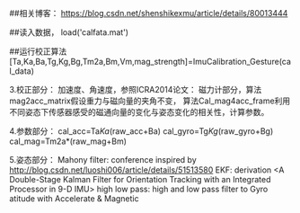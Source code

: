 ##相关博客：
https://blog.csdn.net/shenshikexmu/article/details/80013444

##读入数据，
 load('calfata.mat')

##运行校正算法
   [Ta,Ka,Ba,Tg,Kg,Bg,Tm2a,Bm,Vm,mag_strength]=ImuCalibration_Gesture(cal_data)


3.校正部分：
   加速度、角速度，参照ICRA2014论文：<A Robust and Easy to implement method for imu
                                   calibration without External Equipments>
   磁力计部分，算法mag2acc_matrix假设重力与磁向量的夹角不变，
              算法Cal_mag4acc_frame利用不同姿态下传感器感受的磁通向量的变化与姿态变化的相关性，计算参数。

4.参数部分：
  cal_acc=Ta*Ka*(raw_acc+Ba)
  cal_gyro=Tg*Kg*(raw_gyro+Bg)
  cal_mag=Tm2a*(raw_mag+Bm)
   
5.姿态部分：
   Mahony filter:
   conference <Nonlinear Complementery Filters on the Special Orthogonal Group>
   inspired by    http://blog.csdn.net/luoshi006/article/details/51513580
   EKF:
   derivation <A Double-Stage Kalman Filter for Orientation Tracking with 
               an Integrated Processor in 9-D IMU>
   high low pass:
   high and low pass filter to Gyro atitude with Accelerate & Magnetic
   

